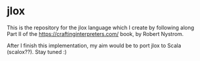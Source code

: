 # jlox
This is the repository for the jlox language which I create by following along Part II of the https://craftinginterpreters.com/ book, by Robert Nystrom. 

After I finish this implementation, my aim would be to port jlox to Scala (scalox??).
Stay tuned :)
